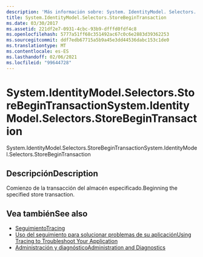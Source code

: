 ```yaml
---
description: 'Más información sobre: System. IdentityModel. Selectors. StoreBeginTransaction'
title: System.IdentityModel.Selectors.StoreBeginTransaction
ms.date: 03/30/2017
ms.assetid: 221df2e7-0931-4cbc-93b9-dfffd0fdf4c8
ms.openlocfilehash: 5777a51ff68c351492ac67c0c6e2883d39362253
ms.sourcegitcommit: ddf7edb67715a5b9a45e3dd44536dabc153c1de0
ms.translationtype: MT
ms.contentlocale: es-ES
ms.lasthandoff: 02/06/2021
ms.locfileid: "99644728"
---
```

# <a name="systemidentitymodelselectorsstorebegintransaction"></a><span data-ttu-id="25bf9-103">System.IdentityModel.Selectors.StoreBeginTransaction</span><span class="sxs-lookup"><span data-stu-id="25bf9-103">System.IdentityModel.Selectors.StoreBeginTransaction</span></span>

<span data-ttu-id="25bf9-104">System.IdentityModel.Selectors.StoreBeginTransaction</span><span class="sxs-lookup"><span data-stu-id="25bf9-104">System.IdentityModel.Selectors.StoreBeginTransaction</span></span>  
  
## <a name="description"></a><span data-ttu-id="25bf9-105">Descripción</span><span class="sxs-lookup"><span data-stu-id="25bf9-105">Description</span></span>  

 <span data-ttu-id="25bf9-106">Comienzo de la transacción del almacén especificado.</span><span class="sxs-lookup"><span data-stu-id="25bf9-106">Beginning the specified store transaction.</span></span>  
  
## <a name="see-also"></a><span data-ttu-id="25bf9-107">Vea también</span><span class="sxs-lookup"><span data-stu-id="25bf9-107">See also</span></span>

- [<span data-ttu-id="25bf9-108">Seguimiento</span><span class="sxs-lookup"><span data-stu-id="25bf9-108">Tracing</span></span>](index.md)
- [<span data-ttu-id="25bf9-109">Uso del seguimiento para solucionar problemas de su aplicación</span><span class="sxs-lookup"><span data-stu-id="25bf9-109">Using Tracing to Troubleshoot Your Application</span></span>](using-tracing-to-troubleshoot-your-application.md)
- [<span data-ttu-id="25bf9-110">Administración y diagnóstico</span><span class="sxs-lookup"><span data-stu-id="25bf9-110">Administration and Diagnostics</span></span>](../index.md)
